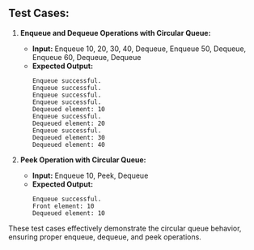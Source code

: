 ## Test Cases:

1. **Enqueue and Dequeue Operations with Circular Queue:**
   - **Input:** Enqueue 10, 20, 30, 40, Dequeue, Enqueue 50, Dequeue, Enqueue 60, Dequeue, Dequeue
   - **Expected Output:** 
     ```
     Enqueue successful.
     Enqueue successful.
     Enqueue successful.
     Enqueue successful.
     Dequeued element: 10
     Enqueue successful.
     Dequeued element: 20
     Enqueue successful.
     Dequeued element: 30
     Dequeued element: 40
     ```

2. **Peek Operation with Circular Queue:**
   - **Input:** Enqueue 10, Peek, Dequeue
   - **Expected Output:** 
     ```
     Enqueue successful.
     Front element: 10
     Dequeued element: 10
     ```

These test cases effectively demonstrate the circular queue behavior, ensuring proper enqueue, dequeue, and peek operations.
